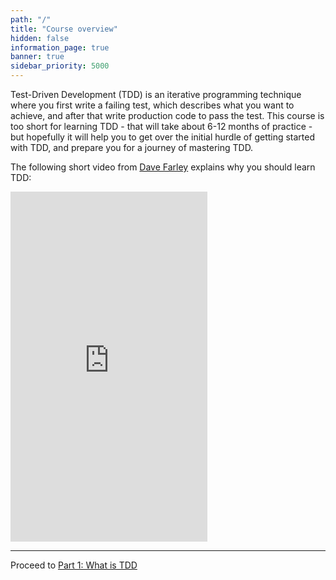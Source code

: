 ```yaml
---
path: "/"
title: "Course overview"
hidden: false
information_page: true
banner: true
sidebar_priority: 5000
---
```


Test-Driven Development (TDD) is an iterative programming technique where you first write a failing test, which describes what you want to achieve, and after that write production code to pass the test. This course is too short for learning TDD - that will take about 6-12 months of practice - but hopefully it will help you to get over the initial hurdle of getting started with TDD, and prepare you for a journey of mastering TDD.

The following short video from [Dave Farley](https://twitter.com/davefarley77) explains why you should learn TDD:

<iframe width="315" height="560" src="https://www.youtube.com/embed/NhMGeHkzg0A" title="What Is TDD? by Dave Farley" frameborder="0" allow="accelerometer; autoplay; clipboard-write; encrypted-media; gyroscope; picture-in-picture" allowfullscreen></iframe>

---

Proceed to [Part 1: What is TDD](/1-tdd)
